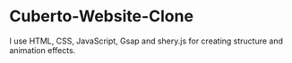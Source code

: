# Cuberto-Website-Clone
I use HTML, CSS, JavaScript, Gsap and shery.js for creating structure and animation effects.
